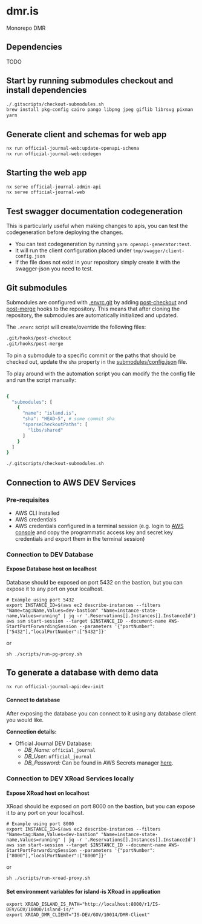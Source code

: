 # dmr.is

Monorepo DMR

## Dependencies

TODO

## Start by running submodules checkout and install dependencies

```bash
./.gitscripts/checkout-submodules.sh
brew install pkg-config cairo pango libpng jpeg giflib librsvg pixman
yarn
```

## Generate client and schemas for web app

```bash
nx run official-journal-web:update-openapi-schema
nx run official-journal-web:codegen
```

## Starting the web app

```bash
nx serve official-journal-admin-api
nx serve official-journal-web
```

## Test swagger documentation codegeneration

This is particularly useful when making changes to apis, you can test the codegeneration before deploying the changes.

- You can test codegeneration by running `yarn openapi-generator:test`.
- It will run the client configuration placed under `tmp/swagger/client-config.json`
- If the file does not exist in your repository simply create it with the swagger-json you need to test.

## Git submodules

Submodules are configured with [.envrc.git](./.envrc.git) by adding [post-checkout](https://git-scm.com/docs/githooks#_post_checkout) and [post-merge](https://git-scm.com/docs/githooks#_post_merge) hooks to the repository. This means that after cloning the repository, the submodules are automatically initialized and updated.

The `.envrc` script will create/override the following files:

```bash
.git/hooks/post-checkout
.git/hooks/post-merge
```

To pin a submodule to a specific commit or the paths that should be checked out, update the `sha` property in the [submodules/config.json](./submodules/config.json) file.

To play around with the automation script you can modify the the config file and run the script manually:

```bash

{
  "submodules": [
    {
      "name": "island.is",
      "sha": "HEAD~5", # some commit sha
      "sparseCheckoutPaths": [
        "libs/shared"
      ]
    }
  ]
}

./.gitscripts/checkout-submodules.sh
```

## Connection to AWS DEV Services

### Pre-requisites

- AWS CLI installed
- AWS credentials
- AWS credentials configured in a terminal session (e.g. login to [AWS console](https://dmr-is.awsapps.com/start/#) and copy the programmatic access key and secret key credentials and export them in the terminal session)

### Connection to DEV Database

#### Expose Database host on localhost

Database should be exposed on port 5432 on the bastion, but you can expose it to any port on your localhost.

```shell
# Example using port 5432
export INSTANCE_ID=$(aws ec2 describe-instances --filters "Name=tag:Name,Values=dev-bastion" "Name=instance-state-name,Values=running" | jq -r '.Reservations[].Instances[].InstanceId')
aws ssm start-session --target $INSTANCE_ID --document-name AWS-StartPortForwardingSession --parameters '{"portNumber":["5432"],"localPortNumber":["5432"]}'
```

or

```shell
sh ./scripts/run-pg-proxy.sh
```

## To generate a database with demo data

```Shell
nx run official-journal-api:dev-init
```

#### Connect to database

After exposing the database you can connect to it using any database client you would like.

**Connection details:**

- Official Journal DEV Database:
  - _DB_Name:_ `official_journal`
  - _DB_User:_ `official_journal`
  - _DB_Password:_ Can be found in AWS Secrets manager [here](https://eu-west-1.console.aws.amazon.com/secretsmanager/secret?name=utgafa_user_password20240130130225816700000001&region=eu-west-1&tab=overview).

### Connection to DEV XRoad Services locally

#### Expose XRoad host on localhost

XRoad should be exposed on port 8000 on the bastion, but you can expose it to any port on your localhost.

```shell
# Example using port 8000
export INSTANCE_ID=$(aws ec2 describe-instances --filters "Name=tag:Name,Values=dev-bastion" "Name=instance-state-name,Values=running" | jq -r '.Reservations[].Instances[].InstanceId')
aws ssm start-session --target $INSTANCE_ID --document-name AWS-StartPortForwardingSession --parameters '{"portNumber":["8000"],"localPortNumber":["8000"]}'
```

or

```shell
sh ./scripts/run-xroad-proxy.sh
```

#### Set environment variables for island-is XRoad in application

```shell
export XROAD_ISLAND_IS_PATH="http://localhost:8000/r1/IS-DEV/GOV/10000/island-is/"
export XROAD_DMR_CLIENT="IS-DEV/GOV/10014/DMR-Client"
```
